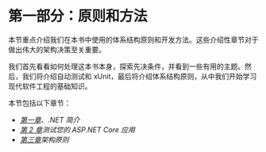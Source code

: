 # 第一部分：原则和方法

本节重点介绍我们在本书中使用的体系结构原则和开发方法。这些介绍性章节对于做出伟大的架构决策至关重要。

我们首先看看如何处理这本书本身，探索先决条件，并看到一些有用的主题。然后，我们将介绍自动测试和 xUnit，最后将介绍体系结构原则，从中我们开始学习现代软件工程的基础知识。

本节包括以下章节：

*   [*第一章*](01.html#_idTextAnchor015)、*.NET 简介*
*   [*第 2 章*](02.html#_idTextAnchor030)*测试您的 ASP.NET Core 应用*
*   [*第三章*](03.html#_idTextAnchor042)*架构原则*